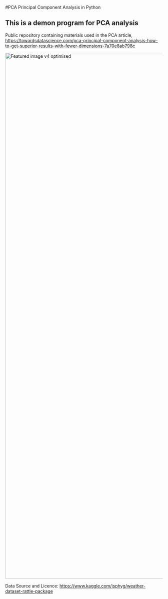 #PCA Principal Component Analysis in Python

## This is a demon program for PCA analysis

Public repository containing materials used in the PCA article, https://towardsdatascience.com/pca-principal-component-analysis-how-to-get-superior-results-with-fewer-dimensions-7a70e8ab798c

<img width="1676" alt="Featured image v4 optimised" src="https://user-images.githubusercontent.com/24861699/163784837-28871449-7f37-4b85-97bb-711869f5f803.png">

Data Source and Licence: https://www.kaggle.com/jsphyg/weather-dataset-rattle-package

